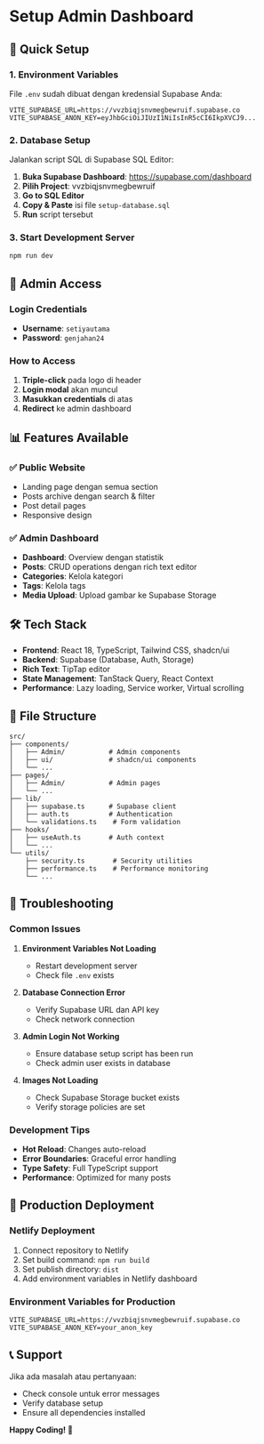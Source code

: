 # Setup Admin Dashboard

## 🚀 Quick Setup

### 1. Environment Variables
File `.env` sudah dibuat dengan kredensial Supabase Anda:
```
VITE_SUPABASE_URL=https://vvzbiqjsnvmegbewruif.supabase.co
VITE_SUPABASE_ANON_KEY=eyJhbGciOiJIUzI1NiIsInR5cCI6IkpXVCJ9...
```

### 2. Database Setup
Jalankan script SQL di Supabase SQL Editor:

1. **Buka Supabase Dashboard**: https://supabase.com/dashboard
2. **Pilih Project**: vvzbiqjsnvmegbewruif
3. **Go to SQL Editor**
4. **Copy & Paste** isi file `setup-database.sql`
5. **Run** script tersebut

### 3. Start Development Server
```bash
npm run dev
```

## 🔐 Admin Access

### Login Credentials
- **Username**: `setiyautama`
- **Password**: `genjahan24`

### How to Access
1. **Triple-click** pada logo di header
2. **Login modal** akan muncul
3. **Masukkan credentials** di atas
4. **Redirect** ke admin dashboard

## 📊 Features Available

### ✅ Public Website
- Landing page dengan semua section
- Posts archive dengan search & filter
- Post detail pages
- Responsive design

### ✅ Admin Dashboard
- **Dashboard**: Overview dengan statistik
- **Posts**: CRUD operations dengan rich text editor
- **Categories**: Kelola kategori
- **Tags**: Kelola tags
- **Media Upload**: Upload gambar ke Supabase Storage

## 🛠️ Tech Stack

- **Frontend**: React 18, TypeScript, Tailwind CSS, shadcn/ui
- **Backend**: Supabase (Database, Auth, Storage)
- **Rich Text**: TipTap editor
- **State Management**: TanStack Query, React Context
- **Performance**: Lazy loading, Service worker, Virtual scrolling

## 📁 File Structure

```
src/
├── components/
│   ├── Admin/           # Admin components
│   ├── ui/              # shadcn/ui components
│   └── ...
├── pages/
│   ├── Admin/           # Admin pages
│   └── ...
├── lib/
│   ├── supabase.ts      # Supabase client
│   ├── auth.ts          # Authentication
│   └── validations.ts    # Form validation
├── hooks/
│   ├── useAuth.ts       # Auth context
│   └── ...
└── utils/
    ├── security.ts       # Security utilities
    ├── performance.ts    # Performance monitoring
    └── ...
```

## 🔧 Troubleshooting

### Common Issues

1. **Environment Variables Not Loading**
   - Restart development server
   - Check file `.env` exists

2. **Database Connection Error**
   - Verify Supabase URL dan API key
   - Check network connection

3. **Admin Login Not Working**
   - Ensure database setup script has been run
   - Check admin user exists in database

4. **Images Not Loading**
   - Check Supabase Storage bucket exists
   - Verify storage policies are set

### Development Tips

- **Hot Reload**: Changes auto-reload
- **Error Boundaries**: Graceful error handling
- **Type Safety**: Full TypeScript support
- **Performance**: Optimized for many posts

## 🚀 Production Deployment

### Netlify Deployment
1. Connect repository to Netlify
2. Set build command: `npm run build`
3. Set publish directory: `dist`
4. Add environment variables in Netlify dashboard

### Environment Variables for Production
```
VITE_SUPABASE_URL=https://vvzbiqjsnvmegbewruif.supabase.co
VITE_SUPABASE_ANON_KEY=your_anon_key
```

## 📞 Support

Jika ada masalah atau pertanyaan:
- Check console untuk error messages
- Verify database setup
- Ensure all dependencies installed

**Happy Coding! 🎉**

